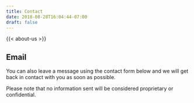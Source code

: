```yaml
---
title: Contact
date: 2018-08-28T16:04:44-07:00
draft: false
---
```


{{< about-us >}}

## Email

You can also leave a message using the contact form below and we will get back in contact with you as soon as possible.

Please note that no information sent will be considered proprietary or confidential.
